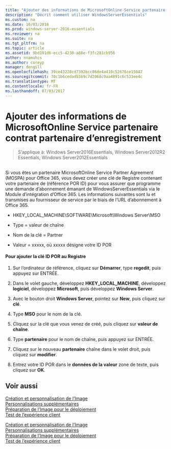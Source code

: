 ```yaml
---
title: "Ajouter des informations de MicrosoftOnline Service partenaire contrat partenaire d’enregistrement"
description: "Décrit comment utiliser WindowsServerEssentials"
ms.custom: na
ms.date: 10/03/2016
ms.prod: windows-server-2016-essentials
ms.reviewer: na
ms.suite: na
ms.tgt_pltfrm: na
ms.topic: article
ms.assetid: 9bd191d6-ecc5-4230-a88e-f3fc281cb956
author: nnamuhcs
ms.author: coreyp
manager: dongill
ms.openlocfilehash: 39ce43228cd7392bcc86de4a410c52676ce15047
ms.sourcegitcommit: 70c1b6cedad55b9c7d2068c9aa4891c6c533ee4c
ms.translationtype: MT
ms.contentlocale: fr-FR
ms.lasthandoff: 07/03/2017
---
```

# <a name="add-microsoft-online-service-partner-agreement-partner-of-record-information"></a>Ajouter des informations de MicrosoftOnline Service partenaire contrat partenaire d’enregistrement

>S’applique à: Windows Server2016Essentials, Windows Server2012R2 Essentials, Windows Server2012Essentials

##  <a name="BKMK_3rdLevelDomanNames"></a>   
 Si vous êtes un partenaire MicrosoftOnline Service Partner Agreement (MOSPA) pour Office 365, vous devez créer une clé de Registre contenant votre partenaire de (référence POR ID) pour vous assurer que programme une demande d’abonnement émanant de WindowsServerEssentials via le Module d’intégration d’Office 365. Les informations suivantes sont lu et transmises au fournisseur de service par le biais de l’URL d’abonnement à Office 365.  
  
-   HKEY_LOCAL_MACHINE\SOFTWARE\Microsoft\Windows Server\MSO  
  
-   Type = valeur de chaîne  
  
-   Nom de la clé = Partner  
  
-   Valeur = xxxxx, où xxxxx désigne votre ID POR  
  
#### <a name="to-add-the-por-id-key-to-the-registry"></a>Pour ajouter la clé ID POR au Registre  
  
1.  Sur l’ordinateur de référence, cliquez sur **Démarrer**, type **regedit**, puis appuyez sur ENTRÉE.  
  
2.  Dans le volet gauche, développez **HKEY_LOCAL_MACHINE**, développez **logiciel**, développez **Microsoft**, puis développez **Windows Server**.  
  
3.  Avec le bouton droit **Windows Server**, pointez sur **New**, puis cliquez sur **clé**.  
  
4.  Type **MSO** pour le nom de la clé.  
  
5.  Cliquez sur la clé que vous venez de créé, puis cliquez sur **valeur de chaîne**.  
  
6.  Type **partenaire** pour le nom de chaîne, puis appuyez sur ENTRÉE.  
  
7.  Cliquez sur le nouveau **partenaire** chaîne dans le volet droit, puis cliquez sur **modifier**.  
  
8.  Entrez votre ID POR dans le **données de la valeur** zone de texte, puis cliquez sur **OK**.  
  
## <a name="see-also"></a>Voir aussi  

 [Création et personnalisation de l’Image](Creating-and-Customizing-the-Image.md)   
 [Personnalisations supplémentaires](Additional-Customizations.md)   
 [Préparation de l’Image pour le déploiement](Preparing-the-Image-for-Deployment.md)   
 [Test de l’expérience client](Testing-the-Customer-Experience.md)

 [Création et personnalisation de l’Image](../install/Creating-and-Customizing-the-Image.md)   
 [Personnalisations supplémentaires](../install/Additional-Customizations.md)   
 [Préparation de l’Image pour le déploiement](../install/Preparing-the-Image-for-Deployment.md)   
 [Test de l’expérience client](../install/Testing-the-Customer-Experience.md)

